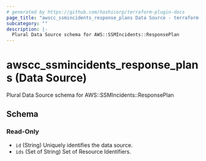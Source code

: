 ```yaml
---
# generated by https://github.com/hashicorp/terraform-plugin-docs
page_title: "awscc_ssmincidents_response_plans Data Source - terraform-provider-awscc"
subcategory: ""
description: |-
  Plural Data Source schema for AWS::SSMIncidents::ResponsePlan
---
```


# awscc_ssmincidents_response_plans (Data Source)

Plural Data Source schema for AWS::SSMIncidents::ResponsePlan



<!-- schema generated by tfplugindocs -->
## Schema

### Read-Only

- `id` (String) Uniquely identifies the data source.
- `ids` (Set of String) Set of Resource Identifiers.
